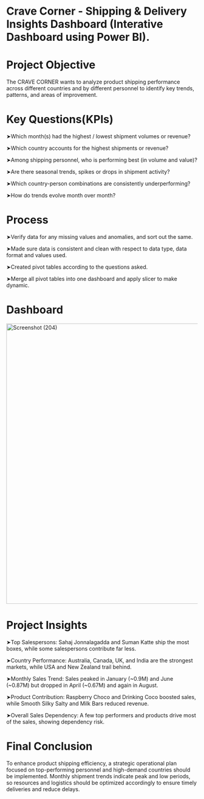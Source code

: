 # Crave Corner - Shipping & Delivery Insights Dashboard (Interative Dashboard using Power BI).
# Project Objective
The CRAVE CORNER wants to analyze product shipping performance across different countries and by different personnel to identify key trends, patterns, and areas of improvement.
# Key Questions(KPIs)
➤Which month(s) had the highest / lowest shipment volumes or revenue?

➤Which country accounts for the highest shipments or revenue?

➤Among shipping personnel, who is performing best (in volume and value)?

➤Are there seasonal trends, spikes or drops in shipment activity?

➤Which country-person combinations are consistently underperforming?

➤How do trends evolve month over month?
# Process
➤Verify data for any missing values and anomalies, and sort out the same.

➤Made sure data is consistent and clean with respect to data type, data format and values used.

➤Created pivot tables according to the questions asked.

➤Merge all pivot tables into one dashboard and apply slicer to make dynamic.
# Dashboard
<img width="1305" height="736" alt="Screenshot (204)" src="https://github.com/user-attachments/assets/f8139def-9e51-4d39-9d74-20a83690af39" />

# Project Insights
➤Top Salespersons: Sahaj Jonnalagadda and Suman Katte ship the most boxes, while some salespersons contribute far less.

➤Country Performance: Australia, Canada, UK, and India are the strongest markets, while USA and New Zealand trail behind.

➤Monthly Sales Trend: Sales peaked in January (~0.9M) and June (~0.87M) but dropped in April (~0.67M) and again in August.

➤Product Contribution: Raspberry Choco and Drinking Coco boosted sales, while Smooth Silky Salty and Milk Bars reduced revenue.

➤Overall Sales Dependency: A few top performers and products drive most of the sales, showing dependency risk.
# Final Conclusion
To enhance product shipping efficiency, a strategic operational plan focused on top-performing personnel and high-demand countries should be implemented. Monthly shipment trends indicate peak and low periods, so resources and logistics should be optimized accordingly to ensure timely deliveries and reduce delays.
